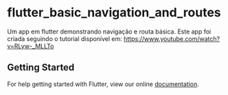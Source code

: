 # flutter_basic_navigation_and_routes

Um app em flutter demonstrando navigação e routa básica. Este app foi criada seguindo o tutorial disponível em: https://www.youtube.com/watch?v=RLyw-_MLLTo

## Getting Started

For help getting started with Flutter, view our online
[documentation](https://flutter.io/).
